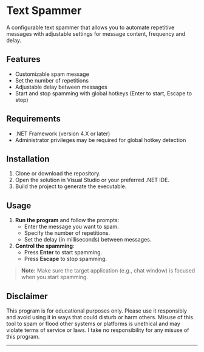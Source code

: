 # Text Spammer

A configurable text spammer that allows you to automate repetitive messages with adjustable settings for message content, frequency and delay.

## Features
- Customizable spam message
- Set the number of repetitions
- Adjustable delay between messages
- Start and stop spamming with global hotkeys (Enter to start, Escape to stop)

## Requirements
- .NET Framework (version 4.X or later)
- Administrator privileges may be required for global hotkey detection

## Installation
1. Clone or download the repository.
2. Open the solution in Visual Studio or your preferred .NET IDE.
3. Build the project to generate the executable.

## Usage
1. **Run the program** and follow the prompts:
   - Enter the message you want to spam.
   - Specify the number of repetitions.
   - Set the delay (in milliseconds) between messages.
2. **Control the spamming**:
   - Press **Enter** to start spamming.
   - Press **Escape** to stop spamming.

> **Note:** Make sure the target application (e.g., chat window) is focused when you start spamming.

## Disclaimer
This program is for educational purposes only. Please use it responsibly and avoid using it in ways that could disturb or harm others. Misuse of this tool to spam or flood other systems or platforms is unethical and may violate terms of service or laws. I take no responsibility for any misuse of this program.

---

